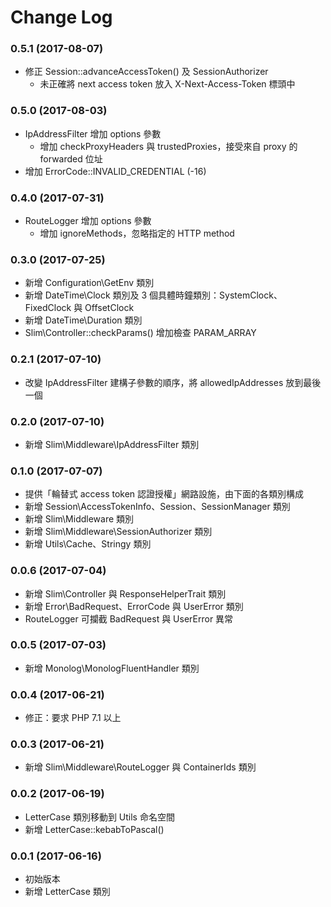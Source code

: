 Change Log
==========

### 0.5.1 (2017-08-07)

- 修正 Session::advanceAccessToken() 及 SessionAuthorizer
    - 未正確將 next access token 放入 X-Next-Access-Token 標頭中

### 0.5.0 (2017-08-03)

- IpAddressFilter 增加 options 參數
    - 增加 checkProxyHeaders 與 trustedProxies，接受來自 proxy 的 forwarded 位址
- 增加 ErrorCode::INVALID_CREDENTIAL (-16)    

### 0.4.0 (2017-07-31)

- RouteLogger 增加 options 參數
    - 增加 ignoreMethods，忽略指定的 HTTP method

### 0.3.0 (2017-07-25)

- 新增 Configuration\GetEnv 類別
- 新增 DateTime\Clock 類別及 3 個具體時鐘類別：SystemClock、FixedClock 與 OffsetClock
- 新增 DateTime\Duration 類別
- Slim\Controller::checkParams() 增加檢查 PARAM_ARRAY

### 0.2.1 (2017-07-10)

- 改變 IpAddressFilter 建構子參數的順序，將 allowedIpAddresses 放到最後一個

### 0.2.0 (2017-07-10)

- 新增 Slim\Middleware\IpAddressFilter 類別

### 0.1.0 (2017-07-07)

- 提供「輪替式 access token 認證授權」網路設施，由下面的各類別構成
- 新增 Session\AccessTokenInfo、Session、SessionManager 類別
- 新增 Slim\Middleware 類別
- 新增 Slim\Middleware\SessionAuthorizer 類別
- 新增 Utils\Cache、Stringy 類別

### 0.0.6 (2017-07-04)

- 新增 Slim\Controller 與 ResponseHelperTrait 類別
- 新增 Error\BadRequest、ErrorCode 與 UserError 類別
- RouteLogger 可攔截 BadRequest 與 UserError 異常

### 0.0.5 (2017-07-03)

- 新增 Monolog\MonologFluentHandler 類別

### 0.0.4 (2017-06-21)

- 修正：要求 PHP 7.1 以上

### 0.0.3 (2017-06-21)

- 新增 Slim\Middleware\RouteLogger 與 ContainerIds 類別

### 0.0.2 (2017-06-19)

- LetterCase 類別移動到 Utils 命名空間
- 新增 LetterCase::kebabToPascal()

### 0.0.1 (2017-06-16)

- 初始版本
- 新增 LetterCase 類別
